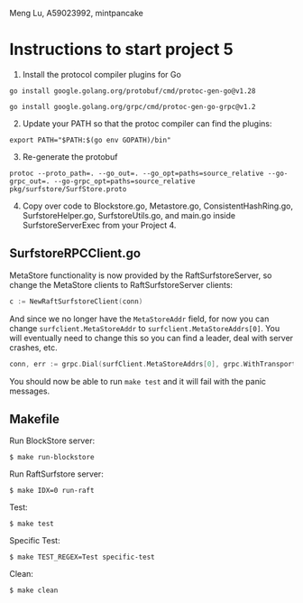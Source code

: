 Meng Lu, A59023992, mintpancake

# Instructions to start project 5
1. Install the protocol compiler plugins for Go
```
go install google.golang.org/protobuf/cmd/protoc-gen-go@v1.28

go install google.golang.org/grpc/cmd/protoc-gen-go-grpc@v1.2
```
2. Update your PATH so that the protoc compiler can find the plugins:
```
export PATH="$PATH:$(go env GOPATH)/bin"
```
3. Re-generate the protobuf
```console
protoc --proto_path=. --go_out=. --go_opt=paths=source_relative --go-grpc_out=. --go-grpc_opt=paths=source_relative pkg/surfstore/SurfStore.proto
```
4. Copy over code to Blockstore.go, Metastore.go, ConsistentHashRing.go, SurfstoreHelper.go, SurfstoreUtils.go, and main.go inside SurfstoreServerExec from your Project 4. 

## SurfstoreRPCClient.go
MetaStore functionality is now provided by the RaftSurfstoreServer, so change the MetaStore clients to RaftSurfstoreServer clients:

```go
c := NewRaftSurfstoreClient(conn)
```

And since we no longer have the `MetaStoreAddr` field, for now you can change `surfclient.MetaStoreAddr` to `surfclient.MetaStoreAddrs[0]`. You will eventually need to change this so you can find a leader, deal with server crashes, etc. 
```go
conn, err := grpc.Dial(surfClient.MetaStoreAddrs[0], grpc.WithTransportCredentials(insecure.NewCredentials()))
```


You should now be able to run `make test` and it will fail with the panic messages.


## Makefile

Run BlockStore server:
```console
$ make run-blockstore
```

Run RaftSurfstore server:
```console
$ make IDX=0 run-raft
```

Test:
```console
$ make test
```

Specific Test:
```console
$ make TEST_REGEX=Test specific-test
```

Clean:
```console
$ make clean
```
